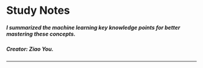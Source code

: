 # Study Notes
##### I summarized the machine learning key knowledge points for better mastering these concepts.
##### Creator: Ziao You.
--------------
